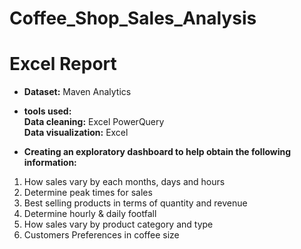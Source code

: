 # Coffee_Shop_Sales_Analysis

# Excel Report<br/>

- **Dataset:** Maven Analytics<br/>

- **tools used:** <br/>
**Data cleaning:** Excel PowerQuery<br/>
**Data visualization:** Excel<br/>

- **Creating an exploratory dashboard to help obtain the following information:** <br/>
1. How sales vary by each months, days and hours<br/>
2. Determine peak times for sales<br/>
3. Best selling products in terms of quantity and revenue<br/>
4. Determine hourly & daily footfall<br/>
5. How sales vary by product category and type<br/>
6. Customers Preferences in coffee size
